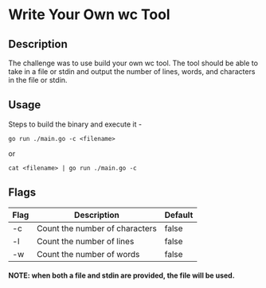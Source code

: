 # Write Your Own wc Tool

## Description
The challenge was to use build your own wc tool. The tool should be able to take in a file or stdin and output the number of lines, words, and characters in the file or stdin.

## Usage

Steps to build the binary and execute it -
```
go run ./main.go -c <filename>
```
or 
```
cat <filename> | go run ./main.go -c
```

## Flags

| Flag | Description | Default |
| --- | --- | --- |
| -c | Count the number of characters | false |
| -l | Count the number of lines | false |
| -w | Count the number of words | false |

#### NOTE: when both a file and stdin are provided, the file will be used.